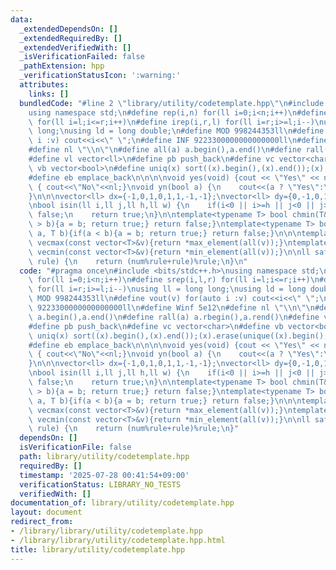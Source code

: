 ```yaml
---
data:
  _extendedDependsOn: []
  _extendedRequiredBy: []
  _extendedVerifiedWith: []
  _isVerificationFailed: false
  _pathExtension: hpp
  _verificationStatusIcon: ':warning:'
  attributes:
    links: []
  bundledCode: "#line 2 \"library/utility/codetemplate.hpp\"\n#include <bits/stdc++.h>\n\
    using namespace std;\n#define rep(i,n) for(ll i=0;i<n;i++)\n#define srep(i,l,r)\
    \ for(ll i=l;i<=r;i++)\n#define irep(i,r,l) for(ll i=r;i>=l;i--)\nusing ll = long\
    \ long;\nusing ld = long double;\n#define MOD 998244353ll\n#define vout(v) for(auto\
    \ i :v) cout<<i<<\" \";\n#define INF 9223300000000000000ll\n#define Winf 5e12\n\
    #define nl \"\\n\"\n#define all(a) a.begin(),a.end()\n#define rall(a) a.rbegin(),a.rend()\n\
    #define vl vector<ll>\n#define pb push_back\n#define vc vector<char>\n#define\
    \ vb vector<bool>\n#define uniq(x) sort((x).begin(),(x).end());(x).erase(unique((x).begin(),(x).end()),(x).end())\n\
    #define eb emplace_back\n\n\n\nvoid yes(void) {cout << \"Yes\" << nl;}\nvoid no(void)\
    \ { cout<<\"No\"<<nl;}\nvoid yn(bool a) {\n    cout<<(a ? \"Yes\":\"No\")<<nl;\n\
    }\n\n\nvector<ll> dx={-1,0,1,0,1,1,-1,-1};\nvector<ll> dy={0,-1,0,1,-1,1,-1,1};\n\
    \nbool isin(ll i,ll j,ll h,ll w) {\n    if(i<0 || i>=h || j<0 || j>=w) return\
    \ false;\n    return true;\n}\n\ntemplate<typename T> bool chmin(T& a, T b){if(a\
    \ > b){a = b; return true;} return false;}\ntemplate<typename T> bool chmax(T&\
    \ a, T b){if(a < b){a = b; return true;} return false;}\n\n\ntemplate<class T>T\
    \ vecmax(const vector<T>&v){return *max_element(all(v));}\ntemplate<class T>T\
    \ vecmin(const vector<T>&v){return *min_element(all(v));}\n\nll safemod(ll num,ll\
    \ rule) {\n    return (num%rule+rule)%rule;\n}\n"
  code: "#pragma once\n#include <bits/stdc++.h>\nusing namespace std;\n#define rep(i,n)\
    \ for(ll i=0;i<n;i++)\n#define srep(i,l,r) for(ll i=l;i<=r;i++)\n#define irep(i,r,l)\
    \ for(ll i=r;i>=l;i--)\nusing ll = long long;\nusing ld = long double;\n#define\
    \ MOD 998244353ll\n#define vout(v) for(auto i :v) cout<<i<<\" \";\n#define INF\
    \ 9223300000000000000ll\n#define Winf 5e12\n#define nl \"\\n\"\n#define all(a)\
    \ a.begin(),a.end()\n#define rall(a) a.rbegin(),a.rend()\n#define vl vector<ll>\n\
    #define pb push_back\n#define vc vector<char>\n#define vb vector<bool>\n#define\
    \ uniq(x) sort((x).begin(),(x).end());(x).erase(unique((x).begin(),(x).end()),(x).end())\n\
    #define eb emplace_back\n\n\n\nvoid yes(void) {cout << \"Yes\" << nl;}\nvoid no(void)\
    \ { cout<<\"No\"<<nl;}\nvoid yn(bool a) {\n    cout<<(a ? \"Yes\":\"No\")<<nl;\n\
    }\n\n\nvector<ll> dx={-1,0,1,0,1,1,-1,-1};\nvector<ll> dy={0,-1,0,1,-1,1,-1,1};\n\
    \nbool isin(ll i,ll j,ll h,ll w) {\n    if(i<0 || i>=h || j<0 || j>=w) return\
    \ false;\n    return true;\n}\n\ntemplate<typename T> bool chmin(T& a, T b){if(a\
    \ > b){a = b; return true;} return false;}\ntemplate<typename T> bool chmax(T&\
    \ a, T b){if(a < b){a = b; return true;} return false;}\n\n\ntemplate<class T>T\
    \ vecmax(const vector<T>&v){return *max_element(all(v));}\ntemplate<class T>T\
    \ vecmin(const vector<T>&v){return *min_element(all(v));}\n\nll safemod(ll num,ll\
    \ rule) {\n    return (num%rule+rule)%rule;\n}"
  dependsOn: []
  isVerificationFile: false
  path: library/utility/codetemplate.hpp
  requiredBy: []
  timestamp: '2025-07-28 00:41:54+09:00'
  verificationStatus: LIBRARY_NO_TESTS
  verifiedWith: []
documentation_of: library/utility/codetemplate.hpp
layout: document
redirect_from:
- /library/library/utility/codetemplate.hpp
- /library/library/utility/codetemplate.hpp.html
title: library/utility/codetemplate.hpp
---
```

